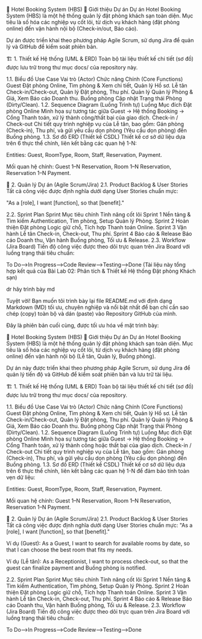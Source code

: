 🏨 Hotel Booking System (HBS)
📌 Giới thiệu Dự án
Dự án Hotel Booking System (HBS) là một hệ thống quản lý đặt phòng khách sạn toàn diện. Mục tiêu là số hóa các nghiệp vụ cốt lõi, từ dịch vụ khách hàng (đặt phòng online) đến vận hành nội bộ (Check-in/out, Báo cáo).

Dự án được triển khai theo phương pháp Agile Scrum, sử dụng Jira để quản lý và GitHub để kiểm soát phiên bản.

🏗️ 1. Thiết kế Hệ thống (UML & ERD)
Toàn bộ tài liệu thiết kế chi tiết (sơ đồ) được lưu trữ trong thư mục docs/ của repository này.

1.1. Biểu đồ Use Case
Vai trò (Actor)	Chức năng Chính (Core Functions)
Guest	Đặt phòng Online, Tìm phòng & Xem chi tiết, Quản lý Hồ sơ.
Lễ tân	Check-in/Check-out, Quản lý Đặt phòng, Thu phí.
Quản lý	Quản lý Phòng & Giá, Xem Báo cáo Doanh thu.
Buồng phòng	Cập nhật Trạng thái Phòng (Dirty/Clean).
1.2. Sequence Diagram (Luồng Trình tự)
Luồng	Mục đích
Đặt phòng Online	Minh họa sự tương tác giữa Guest → Hệ thống Booking → Cổng Thanh toán, xử lý thành công/thất bại của giao dịch.
Check-in / Check-out	Chi tiết quy trình nghiệp vụ của Lễ tân, bao gồm: Gán phòng (Check-in), Thu phí, và gửi yêu cầu dọn phòng (Yêu cầu dọn phòng) đến Buồng phòng.
1.3. Sơ đồ ERD (Thiết kế CSDL)
Thiết kế cơ sở dữ liệu dựa trên 6 thực thể chính, liên kết bằng các quan hệ 1-N:

Entities: Guest, RoomType, Room, Staff, Reservation, Payment.

Mối quan hệ chính: Guest 1–N Reservation, Room 1–N Reservation, Reservation 1–N Payment.

🚀 2. Quản lý Dự án (Agile Scrum/Jira)
2.1. Product Backlog & User Stories
Tất cả công việc được định nghĩa dưới dạng User Stories chuẩn mực:

"As a [role], I want [function], so that [benefit]."

2.2. Sprint Plan
Sprint	Mục tiêu chính	Tính năng cốt lõi
Sprint 1	Nền tảng & Tìm kiếm	Authentication, Tìm phòng, Setup Quản lý Phòng.
Sprint 2	Hoàn thiện Đặt phòng	Logic giữ chỗ, Tích hợp Thanh toán Online.
Sprint 3	Vận hành Lễ tân	Check-in, Check-out, Thu phí.
Sprint 4	Báo cáo & Release	Báo cáo Doanh thu, Vận hành Buồng phòng, Tối ưu & Release.
2.3. Workflow (Jira Board)
Tiến độ công việc được theo dõi trực quan trên Jira Board với luồng trạng thái tiêu chuẩn:

To Do⟶In Progress⟶Code Review⟶Testing⟶Done
(Tài liệu này tổng hợp kết quả của Bài Lab 02: Phân tích & Thiết kế Hệ thống Đặt phòng Khách sạn)



dr hãy trình bày md



Tuyệt vời! Bạn muốn tôi trình bày lại file README.md với định dạng Markdown (MD) tối ưu, chuyên nghiệp và nổi bật nhất để bạn chỉ cần sao chép (copy) toàn bộ và dán (paste) vào Repository GitHub của mình.

Đây là phiên bản cuối cùng, được tối ưu hóa về mặt trình bày:

🏨 Hotel Booking System (HBS)
📌 Giới thiệu Dự án
Dự án Hotel Booking System (HBS) là một hệ thống quản lý đặt phòng khách sạn toàn diện. Mục tiêu là số hóa các nghiệp vụ cốt lõi, từ dịch vụ khách hàng (đặt phòng online) đến vận hành nội bộ (Lễ tân, Quản lý, Buồng phòng).

Dự án này được triển khai theo phương pháp Agile Scrum, sử dụng Jira để quản lý tiến độ và GitHub để kiểm soát phiên bản và lưu trữ tài liệu.

🏗️ 1. Thiết kế Hệ thống (UML & ERD)
Toàn bộ tài liệu thiết kế chi tiết (sơ đồ) được lưu trữ trong thư mục docs/ của repository.

1.1. Biểu đồ Use Case
Vai trò (Actor)	Chức năng Chính (Core Functions)
Guest	Đặt phòng Online, Tìm phòng & Xem chi tiết, Quản lý Hồ sơ.
Lễ tân	Check-in/Check-out, Quản lý Đặt phòng, Thu phí.
Quản lý	Quản lý Phòng & Giá, Xem Báo cáo Doanh thu.
Buồng phòng	Cập nhật Trạng thái Phòng (Dirty/Clean).
1.2. Sequence Diagram (Luồng Trình tự)
Luồng	Mục đích
Đặt phòng Online	Minh họa sự tương tác giữa Guest → Hệ thống Booking → Cổng Thanh toán, xử lý thành công hoặc thất bại của giao dịch.
Check-in / Check-out	Chi tiết quy trình nghiệp vụ của Lễ tân, bao gồm: Gán phòng (Check-in), Thu phí, và gửi yêu cầu dọn phòng (Yêu cầu dọn phòng) đến Buồng phòng.
1.3. Sơ đồ ERD (Thiết kế CSDL)
Thiết kế cơ sở dữ liệu dựa trên 6 thực thể chính, liên kết bằng các quan hệ 1-N để đảm bảo tính toàn vẹn dữ liệu:

Entities: Guest, RoomType, Room, Staff, Reservation, Payment.

Mối quan hệ chính: Guest 1–N Reservation, Room 1–N Reservation, Reservation 1–N Payment.

🚀 2. Quản lý Dự án (Agile Scrum/Jira)
2.1. Product Backlog & User Stories
Tất cả công việc được định nghĩa dưới dạng User Stories chuẩn mực: "As a [role], I want [function], so that [benefit]."

Ví dụ (Guest): As a Guest, I want to search for available rooms by date, so that I can choose the best room that fits my needs.

Ví dụ (Lễ tân): As a Receptionist, I want to process check-out, so that the guest can finalize payment and Buồng phòng is notified.

2.2. Sprint Plan
Sprint	Mục tiêu chính	Tính năng cốt lõi
Sprint 1	Nền tảng & Tìm kiếm	Authentication, Tìm phòng, Setup Quản lý Phòng.
Sprint 2	Hoàn thiện Đặt phòng	Logic giữ chỗ, Tích hợp Thanh toán Online.
Sprint 3	Vận hành Lễ tân	Check-in, Check-out, Thu phí.
Sprint 4	Báo cáo & Release	Báo cáo Doanh thu, Vận hành Buồng phòng, Tối ưu & Release.
2.3. Workflow (Jira Board)
Tiến độ công việc được theo dõi trực quan trên Jira Board với luồng trạng thái tiêu chuẩn:

To Do⟶In Progress⟶Code Review⟶Testing⟶Done
